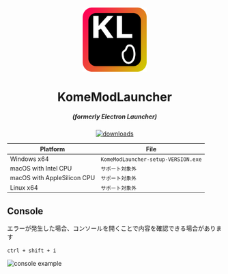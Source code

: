<p align="center"><img src="./app/assets/images/SealCircle.svg" width="150px" height="150px" alt="aventium softworks"></p>

<h1 align="center">KomeModLauncher</h1>

<em><h5 align="center">(formerly Electron Launcher)</h5></em>

[<p align="center"><img src="https://img.shields.io/github/downloads/dscalzi/HeliosLauncher/total.svg?style=for-the-badge" alt="downloads">](https://github.com/Kome-Lab/KomeModLauncher/releases)</p>

| Platform | File |
| -------- | ---- |
| Windows x64 | `KomeModLauncher-setup-VERSION.exe` |
| macOS with Intel CPU | `サポート対象外` |
| macOS with AppleSilicon CPU | `サポート対象外` |
| Linux x64 | `サポート対象外` |

## Console

エラーが発生した場合、コンソールを開くことで内容を確認できる場合があります

```console
ctrl + shift + i
```

![console example](https://i.imgur.com/T5e73jP.png)
